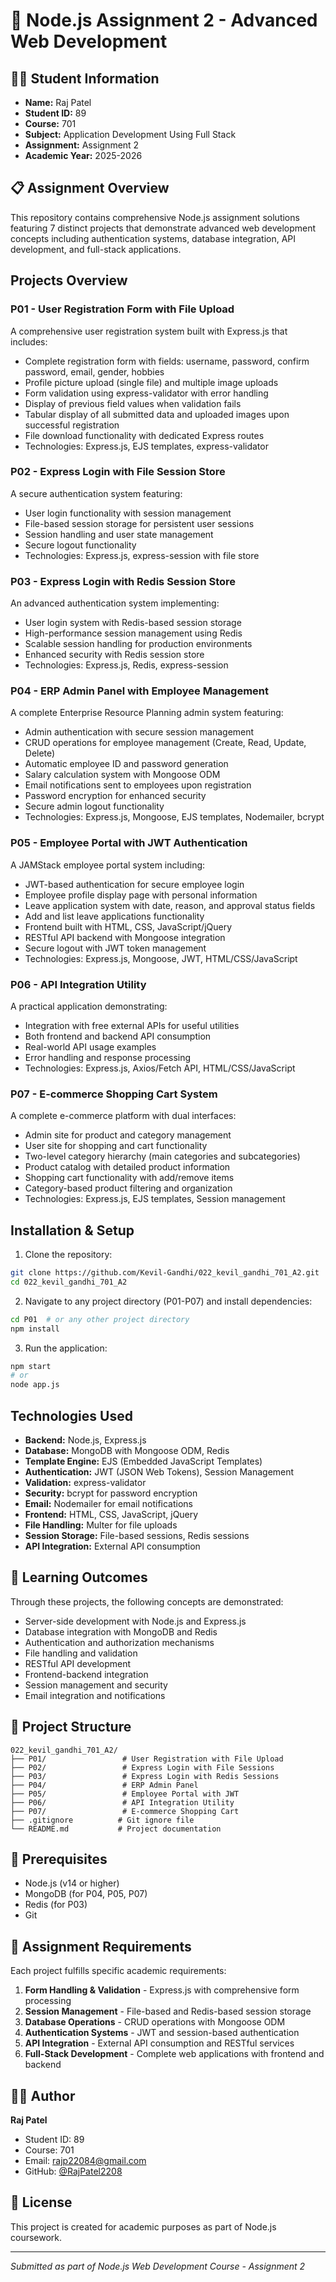 # 🚀 Node.js Assignment 2 - Advanced Web Development

## 👨‍💻 Student Information
- **Name:** Raj Patel
- **Student ID:** 89
- **Course:** 701
- **Subject:** Application Development Using Full Stack
- **Assignment:** Assignment 2
- **Academic Year:** 2025-2026

## 📋 Assignment Overview
This repository contains comprehensive Node.js assignment solutions featuring 7 distinct projects that demonstrate advanced web development concepts including authentication systems, database integration, API development, and full-stack applications.

## Projects Overview

### P01 - User Registration Form with File Upload
A comprehensive user registration system built with Express.js that includes:
- Complete registration form with fields: username, password, confirm password, email, gender, hobbies
- Profile picture upload (single file) and multiple image uploads
- Form validation using express-validator with error handling
- Display of previous field values when validation fails
- Tabular display of all submitted data and uploaded images upon successful registration
- File download functionality with dedicated Express routes
- Technologies: Express.js, EJS templates, express-validator

### P02 - Express Login with File Session Store
A secure authentication system featuring:
- User login functionality with session management
- File-based session storage for persistent user sessions
- Session handling and user state management
- Secure logout functionality
- Technologies: Express.js, express-session with file store

### P03 - Express Login with Redis Session Store
An advanced authentication system implementing:
- User login system with Redis-based session storage
- High-performance session management using Redis
- Scalable session handling for production environments
- Enhanced security with Redis session store
- Technologies: Express.js, Redis, express-session

### P04 - ERP Admin Panel with Employee Management
A complete Enterprise Resource Planning admin system featuring:
- Admin authentication with secure session management
- CRUD operations for employee management (Create, Read, Update, Delete)
- Automatic employee ID and password generation
- Salary calculation system with Mongoose ODM
- Email notifications sent to employees upon registration
- Password encryption for enhanced security
- Secure admin logout functionality
- Technologies: Express.js, Mongoose, EJS templates, Nodemailer, bcrypt

### P05 - Employee Portal with JWT Authentication
A JAMStack employee portal system including:
- JWT-based authentication for secure employee login
- Employee profile display page with personal information
- Leave application system with date, reason, and approval status fields
- Add and list leave applications functionality
- Frontend built with HTML, CSS, JavaScript/jQuery
- RESTful API backend with Mongoose integration
- Secure logout with JWT token management
- Technologies: Express.js, Mongoose, JWT, HTML/CSS/JavaScript

### P06 - API Integration Utility
A practical application demonstrating:
- Integration with free external APIs for useful utilities
- Both frontend and backend API consumption
- Real-world API usage examples
- Error handling and response processing
- Technologies: Express.js, Axios/Fetch API, HTML/CSS/JavaScript

### P07 - E-commerce Shopping Cart System
A complete e-commerce platform with dual interfaces:
- Admin site for product and category management
- User site for shopping and cart functionality
- Two-level category hierarchy (main categories and subcategories)
- Product catalog with detailed product information
- Shopping cart functionality with add/remove items
- Category-based product filtering and organization
- Technologies: Express.js, EJS templates, Session management

## Installation & Setup

1. Clone the repository:
```bash
git clone https://github.com/Kevil-Gandhi/022_kevil_gandhi_701_A2.git
cd 022_kevil_gandhi_701_A2
```

2. Navigate to any project directory (P01-P07) and install dependencies:
```bash
cd P01  # or any other project directory
npm install
```

3. Run the application:
```bash
npm start
# or
node app.js
```

## Technologies Used
- **Backend:** Node.js, Express.js
- **Database:** MongoDB with Mongoose ODM, Redis
- **Template Engine:** EJS (Embedded JavaScript Templates)
- **Authentication:** JWT (JSON Web Tokens), Session Management
- **Validation:** express-validator
- **Security:** bcrypt for password encryption
- **Email:** Nodemailer for email notifications
- **Frontend:** HTML, CSS, JavaScript, jQuery
- **File Handling:** Multer for file uploads
- **Session Storage:** File-based sessions, Redis sessions
- **API Integration:** External API consumption

## 🎯 Learning Outcomes
Through these projects, the following concepts are demonstrated:
- Server-side development with Node.js and Express.js
- Database integration with MongoDB and Redis
- Authentication and authorization mechanisms
- File handling and validation
- RESTful API development
- Frontend-backend integration
- Session management and security
- Email integration and notifications

## 📁 Project Structure
```
022_kevil_gandhi_701_A2/
├── P01/                 # User Registration with File Upload
├── P02/                 # Express Login with File Sessions
├── P03/                 # Express Login with Redis Sessions
├── P04/                 # ERP Admin Panel
├── P05/                 # Employee Portal with JWT
├── P06/                 # API Integration Utility
├── P07/                 # E-commerce Shopping Cart
├── .gitignore          # Git ignore file
└── README.md           # Project documentation
```

## 🔧 Prerequisites
- Node.js (v14 or higher)
- MongoDB (for P04, P05, P07)
- Redis (for P03)
- Git

## 📝 Assignment Requirements
Each project fulfills specific academic requirements:
1. **Form Handling & Validation** - Express.js with comprehensive form processing
2. **Session Management** - File-based and Redis-based session storage
3. **Database Operations** - CRUD operations with Mongoose ODM
4. **Authentication Systems** - JWT and session-based authentication
5. **API Integration** - External API consumption and RESTful services
6. **Full-Stack Development** - Complete web applications with frontend and backend

## 👨‍🎓 Author
**Raj Patel**  
- Student ID: 89
- Course: 701
- Email: rajp22084@gmail.com
- GitHub: [@RajPatel2208](https://github.com/RajPatel2208)

## 📄 License
This project is created for academic purposes as part of Node.js coursework.

---
*Submitted as part of Node.js Web Development Course - Assignment 2*
